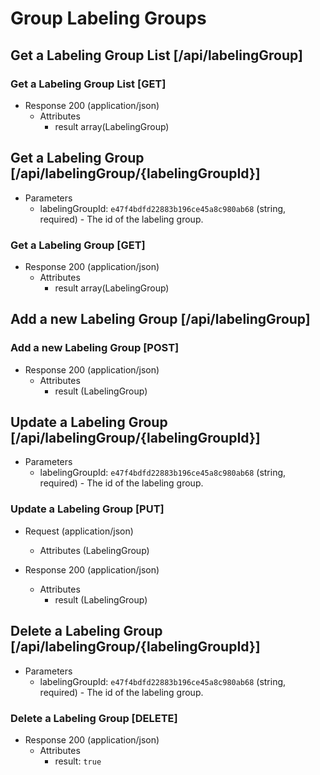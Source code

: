 # Group Labeling Groups

## Get a Labeling Group List [/api/labelingGroup]

### Get a Labeling Group List [GET]

+ Response 200 (application/json)
    + Attributes
        + result array(LabelingGroup)
        
## Get a Labeling Group [/api/labelingGroup/{labelingGroupId}]

+ Parameters
    + labelingGroupId: `e47f4bdfd22883b196ce45a8c980ab68` (string, required) - The id of the labeling group.

### Get a Labeling Group [GET]

+ Response 200 (application/json)
    + Attributes
        + result array(LabelingGroup)

## Add a new Labeling Group [/api/labelingGroup]

### Add a new Labeling Group [POST]

+ Response 200 (application/json)
    + Attributes
        + result (LabelingGroup)

## Update a Labeling Group [/api/labelingGroup/{labelingGroupId}]

+ Parameters
    + labelingGroupId: `e47f4bdfd22883b196ce45a8c980ab68` (string, required) - The id of the labeling group.

### Update a Labeling Group [PUT]
+ Request (application/json)
    + Attributes (LabelingGroup)

+ Response 200 (application/json)
    + Attributes
        + result (LabelingGroup)

## Delete a Labeling Group [/api/labelingGroup/{labelingGroupId}]

+ Parameters
    + labelingGroupId: `e47f4bdfd22883b196ce45a8c980ab68` (string, required) - The id of the labeling group.

### Delete a Labeling Group [DELETE]

+ Response 200 (application/json)
    + Attributes
        + result: `true`